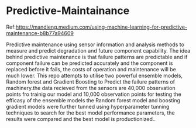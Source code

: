 # Predictive-Maintainance
Ref:https://mandieng.medium.com/using-machine-learning-for-predictive-maintenance-b8b77a94609

Predictive maintenance using sensor information and analysis methods to measure and predict degradation and future component capability. The idea behind predictive maintenance is that failure patterns are predictable and if component failure can be predicted accurately and the component is replaced before it fails, the costs of operation and maintenance will be much lower.
This repo attempts to utilise two powerful ensemble models, Random forest and Gradient Boosting to Predict the failure patterns of machinery.the data recieved from the sensors are 40,000 observation points fro trainig our model and 10,000 observation points for testing the efficasy of the ensemble models
the Random forest model and boosting gradient models were further tunned using hyperparameter tunning techniques to search for the best model performance parameters, the results were compared and the best model is productionized..
